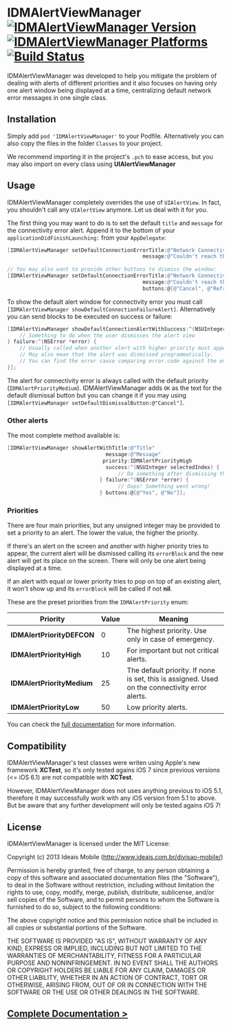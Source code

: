 IDMAlertViewManager [![IDMAlertViewManager Version](http://cocoapod-badges.herokuapp.com/v/IDMAlertViewManager/badge.png)](http://cocoadocs.org/docsets/IDMAlertViewManager) [![IDMAlertViewManager Platforms](http://cocoapod-badges.herokuapp.com/p/IDMAlertViewManager/badge.svg)](http://cocoadocs.org/docsets/IDMAlertViewManager) [![Build Status](https://magnum.travis-ci.com/ideaismobile/IDMAlertViewManager.png?token=HgpLPTLpJGCu6X7AwRB1&branch=master)](https://magnum.travis-ci.com/ideaismobile/IDMAlertViewManager)
===================

IDMAlertViewManager was developed to help you mitigate the problem of dealing with alerts of different priorities and it also focuses on having only one alert window being displayed at a time, centralizing default network error messages in one single class.

## Installation

Simply add `pod 'IDMAlertViewManager'` to your Podfile. Alternatively you can also copy the files in the folder `Classes` to your project.

We recommend importing it in the project's `.pch` to ease access, but you may also import on every class using **UIAlertViewManager**

## Usage

IDMAlertViewManager completely overrides the use of `UIAlertView`. In fact, you shouldn't call any `UIAlertView` anymore. Let us deal with it for you.

The first thing you may want to do is to set the default `title` and `message` for the connectivity error alert. Append it to the bottom of your `applicationDidFinishLaunching:` from your `AppDelegate`:

``` objective-c
[IDMAlertViewManager setDefaultConnectionErrorTitle:@"Network Connectivity Error" 
                                            message:@"Couldn't reach the server. Please, try again."];
	
// You may also want to provide other buttons to dismiss the window:
[IDMAlertViewManager setDefaultConnectionErrorTitle:@"Network Connectivity Error" 
                                            message:@"Couldn't reach the server. Please, try again."
                                            buttons:@[@"Cancel", @"Refresh"]];
```

To show the default alert window for connectivity error you must call `[IDMAlertViewManager showDefaultConnectionFailureAlert]`. Alternatively you can send blocks to be executed on success or failure:

``` objective-c
[IDMAlertViewManager showDefaultConnectionAlertWithSuccess:^(NSUInteger selectedIndex) {
	// Something to do when the user dismisses the alert view
} failure:^(NSError *error) {
	// Usually called when another alert with higher priority must appear.
	// May also mean that the alert was dismissed programmatically.
	// You can find the error cause comparing error.code against the enum IDMAlertError
}];
```

The alert for connectivity error is always called with the default priority (`IDMAlertPriorityMedium`). IDMAlertViewManager adds `OK` as the text for the default dismissal button but you can change it if you may using `[IDMAlertViewManager setDefaultDismissalButton:@"Cancel"]`.

### Other alerts

The most complete method available is:

``` objective-c									   
[IDMAlertViewManager showAlertWithTitle:@"Title"
                                message:@"Message"
                               priority:IDMAlertPriorityHigh
                                success:^(NSUInteger selectedIndex) {
                                	// Do something after dismissing the alert
                              } failure:^(NSError *error) {
                              		// Oops! Something went wrong!
                              } buttons:@[@"Yes", @"No"]];
```

### Priorities

There are four main priorities, but any unsigned integer may be provided to set a priority to an alert. The lower the value, the higher the priority.

If there's an alert on the screen and another with higher priority tries to appear, the current alert will be dismissed calling its `errorBlock` and the new alert will get its place on the screen. There will only be one alert being displayed at a time.

If an alert with equal or lower priority tries to pop on top of an existing alert, it won't show up and its `errorBlock` will be called if not **nil**.

These are the preset priorities from the `IDMAlertPriority` enum:

Priority | Value | Meaning
---------|-------|--------
**IDMAlertPriorityDEFCON** | 0 | The highest priority. Use only in case of emergency.
**IDMAlertPriorityHigh** | 10 | For important but not critical alerts.
**IDMAlertPriorityMedium** | 25 | The default priority. If none is set, this is assigned. Used on the connectivity error alerts.
**IDMAlertPriorityLow** | 50 | Low priority alerts.

You can check the [full documentation](http://ideaismobile.github.io/IDMAlertViewManager/docs) for more information.

## Compatibility

IDMAlertViewManager's test classes were writen using Apple's new framework **XCTest**, so it's only tested agains iOS 7 since previous versions (<= iOS 6.1) are not compatible with **XCTest**.

However, IDMAlertViewManager does not uses anything previous to iOS 5.1, therefore it may successfully work with any iOS version from 5.1 to above. But be aware that any further development will only be tested agains iOS 7!

## License

IDMAlertViewManager is licensed under the MIT License:

Copyright (c) 2013 Ideais Mobile (http://www.ideais.com.br/divisao-mobile/)

Permission is hereby granted, free of charge, to any person obtaining a copy of
this software and associated documentation files (the "Software"), to deal in
the Software without restriction, including without limitation the rights to
use, copy, modify, merge, publish, distribute, sublicense, and/or sell copies of
the Software, and to permit persons to whom the Software is furnished to do so,
subject to the following conditions:

The above copyright notice and this permission notice shall be included in all
copies or substantial portions of the Software.

THE SOFTWARE IS PROVIDED "AS IS", WITHOUT WARRANTY OF ANY KIND, EXPRESS OR
IMPLIED, INCLUDING BUT NOT LIMITED TO THE WARRANTIES OF MERCHANTABILITY, FITNESS
FOR A PARTICULAR PURPOSE AND NONINFRINGEMENT. IN NO EVENT SHALL THE AUTHORS OR
COPYRIGHT HOLDERS BE LIABLE FOR ANY CLAIM, DAMAGES OR OTHER LIABILITY, WHETHER
IN AN ACTION OF CONTRACT, TORT OR OTHERWISE, ARISING FROM, OUT OF OR IN
CONNECTION WITH THE SOFTWARE OR THE USE OR OTHER DEALINGS IN THE SOFTWARE.

## [Complete Documentation >](http://ideaismobile.github.io/IDMAlertViewManager/docs)